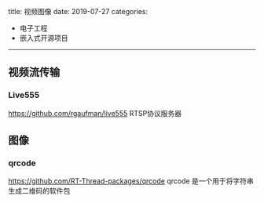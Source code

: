 title: 视频图像
date: 2019-07-27
categories:
- 电子工程
- 嵌入式开源项目



---

## 视频流传输

### Live555

https://github.com/rgaufman/live555
RTSP协议服务器

## 图像

### qrcode

https://github.com/RT-Thread-packages/qrcode
qrcode 是一个用于将字符串生成二维码的软件包